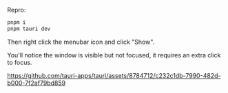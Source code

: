 Repro:

```bash
pnpm i
pnpm tauri dev
```

Then right click the menubar icon and click "Show".

You'll notice the window is visible but not focused, it requires an extra click to focus.

https://github.com/tauri-apps/tauri/assets/8784712/c232c1db-7990-482d-b000-7f2af79bd859
